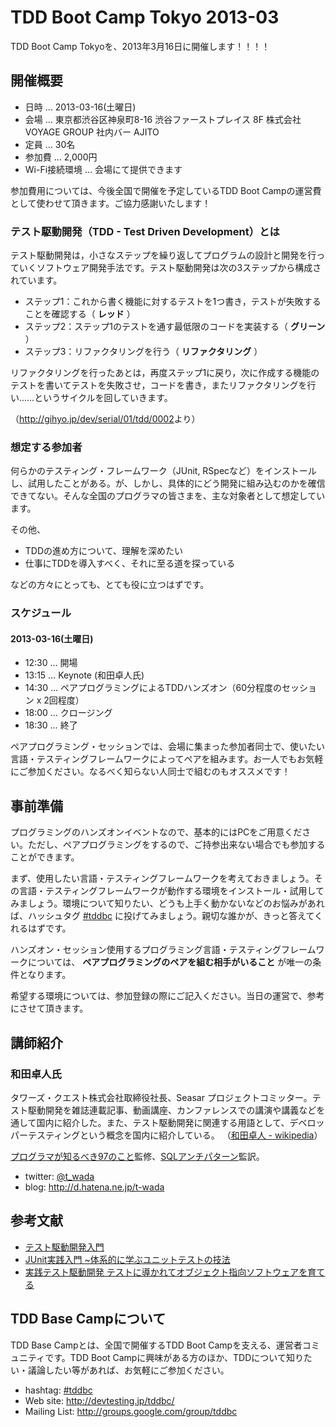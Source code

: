 # TDD Boot Camp Tokyo 2013-03

TDD Boot Camp Tokyoを、2013年3月16日に開催します！！！！

## 開催概要

* 日時 … 2013-03-16(土曜日) 
* 会場 … 東京都渋谷区神泉町8-16 渋谷ファーストプレイス 8F 株式会社 VOYAGE GROUP 社内バー AJITO
* 定員 … 30名
* 参加費 … 2,000円
* Wi-Fi接続環境 … 会場にて提供できます

参加費用については、今後全国で開催を予定しているTDD Boot Campの運営費として使わせて頂きます。ご協力感謝いたします！

### テスト駆動開発（TDD - Test Driven Development）とは


テスト駆動開発は，小さなステップを繰り返してプログラムの設計と開発を行っていくソフトウェア開発手法です。テスト駆動開発は次の3ステップから構成されています。

* ステップ1：これから書く機能に対するテストを1つ書き，テストが失敗することを確認する（ **レッド** ）
* ステップ2：ステップ1のテストを通す最低限のコードを実装する（ **グリーン** ）
* ステップ3：リファクタリングを行う（ **リファクタリング** ）

リファクタリングを行ったあとは，再度ステップ1に戻り，次に作成する機能のテストを書いてテストを失敗させ，コードを書き，またリファクタリングを行い……というサイクルを回していきます。

（<http://gihyo.jp/dev/serial/01/tdd/0002>より）

### 想定する参加者

何らかのテスティング・フレームワーク（JUnit, RSpecなど）をインストールし、試用したことがある。が、しかし、具体的にどう開発に組み込むのかを確信できてない。そんな全国のプログラマの皆さまを、主な対象者として想定しています。

その他、

* TDDの進め方について、理解を深めたい
* 仕事にTDDを導入すべく、それに至る道を探っている

などの方々にとっても、とても役に立つはずです。

### スケジュール

#### 2013-03-16(土曜日)

* 12:30 … 開場
* 13:15 … Keynote (和田卓人氏)
* 14:30 … ペアプログラミングによるTDDハンズオン（60分程度のセッション x 2回程度）
* 18:00 … クロージング
* 18:30 … 終了

ペアプログラミング・セッションでは、会場に集まった参加者同士で、使いたい言語・テスティングフレームワークによってペアを組みます。お一人でもお気軽にご参加ください。なるべく知らない人同士で組むのもオススメです！

## 事前準備

プログラミングのハンズオンイベントなので、基本的にはPCをご用意ください。ただし、ペアプログラミングをするので、ご持参出来ない場合でも参加することができます。

まず、使用したい言語・テスティングフレームワークを考えておきましょう。その言語・テスティングフレームワークが動作する環境をインストール・試用してみましょう。環境について知りたい、どうも上手く動かないなどのお悩みがあれば、ハッシュタグ [#tddbc](https://twitter.com/search?q=%23tddbc) に投げてみましょう。親切な誰かが、きっと答えてくれるはずです。

ハンズオン・セッション使用するプログラミング言語・テスティングフレームワークについては、 **ペアプログラミングのペアを組む相手がいること** が唯一の条件となります。

希望する環境については、参加登録の際にご記入ください。当日の運営で、参考にさせて頂きます。

## 講師紹介

### 和田卓人氏

タワーズ・クエスト株式会社取締役社長、Seasar プロジェクトコミッター。テスト駆動開発を雑誌連載記事、動画講座、カンファレンスでの講演や講義などを通して国内に紹介した。また、テスト駆動開発に関連する用語として、デベロッパーテスティングという概念を国内に紹介している。
（[和田卓人 - wikipedia](http://ja.wikipedia.org/wiki/%E5%92%8C%E7%94%B0%E5%8D%93%E4%BA%BA)）

[プログラマが知るべき97のこと](http://www.amazon.co.jp/%E3%83%97%E3%83%AD%E3%82%B0%E3%83%A9%E3%83%9E%E3%81%8C%E7%9F%A5%E3%82%8B%E3%81%B9%E3%81%8D97%E3%81%AE%E3%81%93%E3%81%A8-%E5%92%8C%E7%94%B0-%E5%8D%93%E4%BA%BA/dp/4873114799)監修、[SQLアンチパターン](http://www.amazon.co.jp/SQL%E3%82%A2%E3%83%B3%E3%83%81%E3%83%91%E3%82%BF%E3%83%BC%E3%83%B3-Bill-Karwin/dp/4873115892)監訳。

* twitter: [@t_wada](https://twitter.com/t_wada)
* blog: <http://d.hatena.ne.jp/t-wada>

## 参考文献

* [テスト駆動開発入門](http://www.amazon.co.jp/%E3%83%86%E3%82%B9%E3%83%88%E9%A7%86%E5%8B%95%E9%96%8B%E7%99%BA%E5%85%A5%E9%96%80-%E3%82%B1%E3%83%B3%E3%83%88-%E3%83%99%E3%83%83%E3%82%AF/dp/4894717115)
* [JUnit実践入門 ~体系的に学ぶユニットテストの技法](http://www.amazon.co.jp/JUnit%E5%AE%9F%E8%B7%B5%E5%85%A5%E9%96%80-~%E4%BD%93%E7%B3%BB%E7%9A%84%E3%81%AB%E5%AD%A6%E3%81%B6%E3%83%A6%E3%83%8B%E3%83%83%E3%83%88%E3%83%86%E3%82%B9%E3%83%88%E3%81%AE%E6%8A%80%E6%B3%95-WEB-PRESS-plus/dp/477415377X)
* [実践テスト駆動開発 テストに導かれてオブジェクト指向ソフトウェアを育てる](http://www.amazon.co.jp/%E5%AE%9F%E8%B7%B5%E3%83%86%E3%82%B9%E3%83%88%E9%A7%86%E5%8B%95%E9%96%8B%E7%99%BA-%E3%83%86%E3%82%B9%E3%83%88%E3%81%AB%E5%B0%8E%E3%81%8B%E3%82%8C%E3%81%A6%E3%82%AA%E3%83%96%E3%82%B8%E3%82%A7%E3%82%AF%E3%83%88%E6%8C%87%E5%90%91%E3%82%BD%E3%83%95%E3%83%88%E3%82%A6%E3%82%A7%E3%82%A2%E3%82%92%E8%82%B2%E3%81%A6%E3%82%8B-Object-Oriented-SELECTION/dp/4798124583)

## TDD Base Campについて

TDD Base Campとは、全国で開催するTDD Boot Campを支える、運営者コミュニティです。TDD Boot Campに興味がある方のほか、TDDについて知りたい・議論したい等があれば、お気軽にご参加ください。

* hashtag: [#tddbc](https://twitter.com/search?q=%23tddbc)
* Web site: <http://devtesting.jp/tddbc/>
* Mailing List: <http://groups.google.com/group/tddbc>

